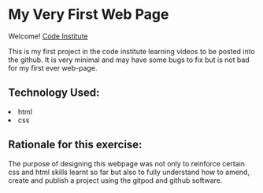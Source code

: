 # My Very First Web Page

Welcome! [Code Institute](http://codeinstitute.net)

This is my first project in the code institute learning videos to be posted into the github. It is very minimal and may have some bugs to fix but is not bad for my first ever web-page.


## Technology Used:

<li>html</li>
<li>css</li>

## Rationale for this exercise:

The purpose of designing this webpage was not only to reinforce certain css and html skills learnt so far but also to fully understand how to amend, create and publish a project using the gitpod and github software.
